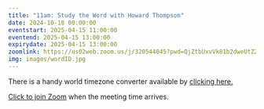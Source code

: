 ```yaml
---
title: "11am: Study the Word with Howard Thompson"
date: 2024-10-18 00:00:00
eventstart: 2025-04-15 11:00:00
eventend: 2025-04-15 13:00:00
expirydate: 2025-04-15 13:00:00
zoomlink: https://us02web.zoom.us/j/320544045?pwd=QjZtbUxvVk81b2dweUtZZTE3ZE9IZz09
img: images/wordID.jpg
---
```


There is a handy world timezone converter available by [clicking here.](https://www.timeanddate.com/worldclock/converter.html)

[Click to join Zoom](https://us02web.zoom.us/j/320544045?pwd=QjZtbUxvVk81b2dweUtZZTE3ZE9IZz09) when the meeting time arrives.